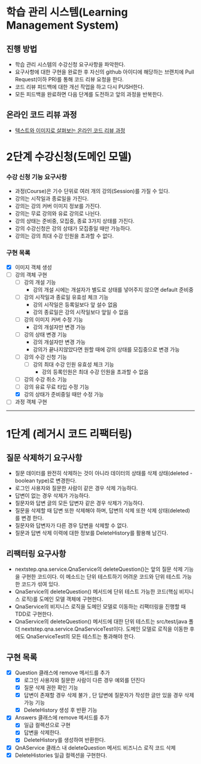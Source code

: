# 학습 관리 시스템(Learning Management System)
## 진행 방법
* 학습 관리 시스템의 수강신청 요구사항을 파악한다.
* 요구사항에 대한 구현을 완료한 후 자신의 github 아이디에 해당하는 브랜치에 Pull Request(이하 PR)를 통해 코드 리뷰 요청을 한다.
* 코드 리뷰 피드백에 대한 개선 작업을 하고 다시 PUSH한다.
* 모든 피드백을 완료하면 다음 단계를 도전하고 앞의 과정을 반복한다.

## 온라인 코드 리뷰 과정
* [텍스트와 이미지로 살펴보는 온라인 코드 리뷰 과정](https://github.com/next-step/nextstep-docs/tree/master/codereview)

# 2단계 수강신청(도메인 모델)


### 수강 신청 기능 요구사항
* 과정(Course)은 기수 단위로 여러 개의 강의(Session)를 가질 수 있다.
* 강의는 시작일과 종료일을 가진다.
* 강의는 강의 커버 이미지 정보를 가진다.
* 강의는 무료 강의와 유료 강의로 나뉜다.
* 강의 상태는 준비중, 모집중, 종료 3가지 상태를 가진다.
* 강의 수강신청은 강의 상태가 모집중일 때만 가능하다.
* 강의는 강의 최대 수강 인원을 초과할 수 없다.

### 구현 목록
* [x] 이미지 객체 생성
* [ ] 강의 객체 구현 
  * [ ] 강의 개설 기능
    * 강의 개설 시에는 개설자가 별도로 상태를 넣어주지 않으면 default 준비중
  * [ ] 강의 시작일과 종료일 유효성 체크 기능
    * 강의 시작일은 등록일보다 앞 설수 없음
    * 강의 종료일은 강의 시작일보다 앞일 수 없음
  * [ ] 강의 이미지 커버 수정 기능
    * 강의 개설자만 변경 가능
  * [ ] 강의 상태 변경 기능
    * 강의 개설자만 변경 가능 
    * 강의가 끝나지않았다면 원할 때에 강의 상태를 모집중으로 변경 가능
  * [ ] 강의 수강 신청 기능
    * [ ] 강의 최대 수강 인원 유효성 체크 기능
      * 강의 등록인원은 최대 수강 인원을 초과할 수 없음
  * [ ] 강의 수강 취소 기능
  * [ ] 강의 유료 무료 타입 수정 기능
  * [x] 강의 상태가 준비중일 때만 수정 가능

* [ ] 과정 객체 구현

---

# 1단계 (레거시 코드 리팩터링)

## 질문 삭제하기 요구사항

- 질문 데이터를 완전히 삭제하는 것이 아니라 데이터의 상태를 삭제 상태(deleted - boolean type)로 변경한다.
- 로그인 사용자와 질문한 사람이 같은 경우 삭제 가능하다.
- 답변이 없는 경우 삭제가 가능하다.
- 질문자와 답변 글의 모든 답변자 같은 경우 삭제가 가능하다.
- 질문을 삭제할 때 답변 또한 삭제해야 하며, 답변의 삭제 또한 삭제 상태(deleted)를 변경 한다.
- 질문자와 답변자가 다른 경우 답변을 삭제할 수 없다.
- 질문과 답변 삭제 이력에 대한 정보를 DeleteHistory를 활용해 남긴다.

## 리팩터링 요구사항

- nextstep.qna.service.QnaService의 deleteQuestion()는 앞의 질문 삭제 기능을 구현한 코드이다. 이 메소드는 단위 테스트하기 어려운 코드와 단위 테스트 가능한 코드가
  섞여 있다.
- QnaService의 deleteQuestion() 메서드에 단위 테스트 가능한 코드(핵심 비지니스 로직)를 도메인 모델 객체에 구현한다.
- QnaService의 비지니스 로직을 도메인 모델로 이동하는 리팩터링을 진행할 때 TDD로 구현한다.
- QnaService의 deleteQuestion() 메서드에 대한 단위 테스트는 src/test/java 폴더 nextstep.qna.service.QnaServiceTest이다. 도메인 모델로 로직을
  이동한 후에도 QnaServiceTest의 모든 테스트는 통과해야 한다.

  
## 구현 목록

- [x] Question 클래스에 remove 메서드를 추가
    - [x] 로그인 사용자와 질문한 사람이 다른 경우 예외를 던진다
    - [x] 질문 삭제 권한 확인 기능
    - [x] 답변이 존재할 경우 삭제 불가 , 단 답변에 질문자가 작성한 글만 있을 경우 삭제 가능 기능
    - [x] DeleteHistory 생성 후 반환 기능
- [x] Answers 클래스에 remove 메서드를 추가
    - [x] 일급 컬렉션으로 구현
    - [x] 답변을 삭제한다.
    - [x] DeleteHistory를 생성하여 반환한다.
- [x] QnAService 클래스 내 deleteQuestion 메서드 비즈니스 로직 코드 삭제
- [x] DeleteHistories 일급 컬렉션을 구현한다.